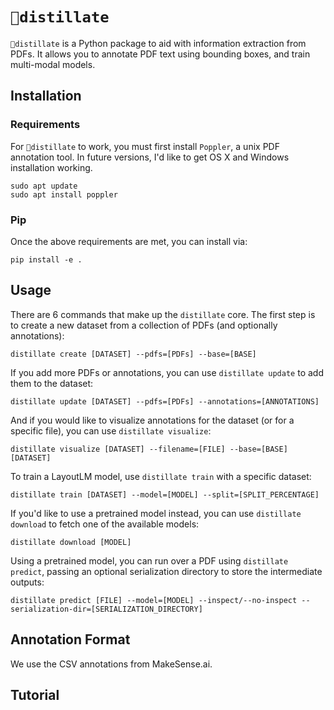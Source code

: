 # `🧪distillate`

`🧪distillate` is a Python package to aid with information extraction from PDFs.
It allows you to annotate PDF text using bounding boxes, and train multi-modal models.

## Installation

### Requirements

For `🧪distillate` to work, you must first install `Poppler`, a unix PDF annotation tool.
In future versions, I'd like to get OS X and Windows installation working.

```
sudo apt update
sudo apt install poppler
```

### Pip

Once the above requirements are met, you can install via:

```
pip install -e .
```

## Usage

There are 6 commands that make up the `distillate` core.
The first step is to create a new dataset from a collection of PDFs (and optionally annotations):

```
distillate create [DATASET] --pdfs=[PDFs] --base=[BASE]
```

If you add more PDFs or annotations, you can use `distillate update` to add them to the dataset:

```
distillate update [DATASET] --pdfs=[PDFs] --annotations=[ANNOTATIONS]
```

And if you would like to visualize annotations for the dataset (or for a specific file), you can use `distillate visualize`:

```
distillate visualize [DATASET] --filename=[FILE] --base=[BASE][DATASET]
```

To train a LayoutLM model, use `distillate train` with a specific dataset:

```
distillate train [DATASET] --model=[MODEL] --split=[SPLIT_PERCENTAGE]
```

If you'd like to use a pretrained model instead, you can use `distillate download` to fetch one of the available models:

```
distillate download [MODEL]
```

Using a pretrained model, you can run over a PDF using `distillate predict`, passing an optional serialization directory to store the intermediate outputs:

```
distillate predict [FILE] --model=[MODEL] --inspect/--no-inspect --serialization-dir=[SERIALIZATION_DIRECTORY]
```

## Annotation Format

We use the CSV annotations from MakeSense.ai.

## Tutorial
